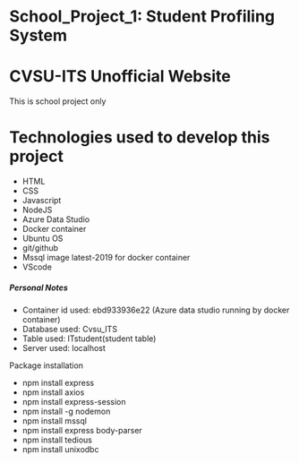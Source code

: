 # School_Project_1: Student Profiling System
# CVSU-ITS Unofficial Website
This is school project only

# Technologies used to develop this project
* HTML
* CSS
* Javascript
* NodeJS
* Azure Data Studio
* Docker container
* Ubuntu OS
* git/github
* Mssql image latest-2019 for docker container
* VScode


##### Personal Notes ####### 
* Container id used: ebd933936e22 (Azure data studio running by docker container)
* Database used: Cvsu_ITS
* Table used: ITstudent(student table)
* Server used: localhost


Package installation
* npm install express
* npm install axios
* npm install express-session
* npm install -g nodemon
* npm install mssql
* npm install express body-parser
* npm install tedious
* npm install unixodbc